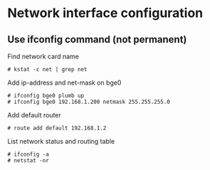 # Network interface configuration

## Use ifconfig command (not permanent)

Find network card name
```
# kstat -c net | grep net
```

Add ip-address and net-mask on bge0
```
# ifconfig bge0 plumb up
# ifconfig bge0 192.168.1.200 netmask 255.255.255.0
```

Add default router
```
# route add default 192.168.1.2
```

List network status and routing table
```
# ifconfig -a
# netstat -nr
```
